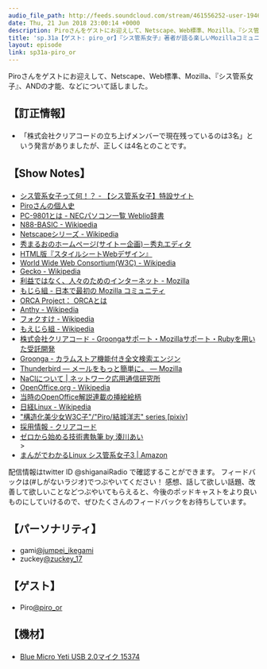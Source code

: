 ```yaml
---
audio_file_path: http://feeds.soundcloud.com/stream/461556252-user-194620696-sp31a-piro_or.mp3
date: Thu, 21 Jun 2018 23:00:14 +0000
description: Piroさんをゲストにお迎えして、Netscape、Web標準、Mozilla、『シス管系女子』、ANDの才能、などについて話しました。
title: 'sp.31a【ゲスト: piro_or】『シス管系女子』著者が語る楽しいMozillaコミュニティの歴史と、趣味と仕事がつながるキャリア'
layout: episode
link: sp31a-piro_or
---
```


<p><span>Piroさんをゲストにお迎えして、Netscape、Web標準、Mozilla、『シス管系女子』、ANDの才能、などについて話しました。</span></p>
<h2>
  <p>【訂正情報】</p>
</h2>
<ul>
  <li>「株式会社クリアコードの立ち上げメンバーで現在残っているのは3名」という発言がありましたが、正しくは4名とのことです。</li>
</ul>
<h2>
  <p>【Show Notes】</p>
</h2>
<ul>
  <li><a href="http://system-admin-girl.com/" target="_blank">シス管系女子って何！？ - 【シス管系女子】特設サイト</a></li>
  <li><a href="https://docs.google.com/presentation/d/e/2PACX-1vTUBqFDGlmNNT7BXpn2OBTeVsY9qCUmzRiLhet42uLd_n1P5jZ0aCiOvOlr7XB2Y7Z6IrvsTcTu3sg4/pub?start=false&loop=false&delayms=3000&slide=id.p" target="_blank">Piroさんの個人史</a></li>
  <li><a href="https://www.weblio.jp/content/PC-9801" target="_blank">PC-9801とは - NECパソコン一覧 Weblio辞書</a></li>
  <li><a href="https://ja.wikipedia.org/wiki/N88-BASIC" target="_blank">N88-BASIC - Wikipedia</a></li>
  <li><a href="https://ja.wikipedia.org/wiki/Netscape%E3%82%B7%E3%83%AA%E3%83%BC%E3%82%BA" target="_blank">Netscapeシリーズ - Wikipedia</a></li>
  <li><a href="https://hide.maruo.co.jp/software/hidemaru.html" target="_blank">秀まるおのホームページ(サイトー企画)－秀丸エディタ</a></li>
  <li><a href="http://www.asahi-net.or.jp/~jy3K-sm/css1/2003maki/index.html" target="_blank">HTML版『スタイルシートWebデザイン』</a></li>
  <li><a href="https://ja.wikipedia.org/wiki/World_Wide_Web_Consortium" target="_blank">World Wide Web Consortium(W3C) - Wikipedia</a></li>
  <li><a href="https://ja.wikipedia.org/wiki/Gecko" target="_blank">Gecko - Wikipedia</a></li>
  <li><a href="https://www.mozilla.org/ja/" target="_blank">利益ではなく、人々のためのインターネット - Mozilla</a></li>
  <li><a href="http://www.mozilla.gr.jp/" target="_blank">もじら組 - 日本で最初の Mozilla コミュニティ</a></li>
  <li><a href="https://www.orca.med.or.jp/orca/" target="_blank">ORCA Project： ORCAとは</a></li>
  <li><a href="https://ja.wikipedia.org/wiki/Anthy" target="_blank">Anthy - Wikipedia</a></li>
  <li><a href="https://ja.wikipedia.org/wiki/%E3%83%95%E3%82%A9%E3%82%AF%E3%81%99%E3%81%91" target="_blank">フォクすけ - Wikipedia</a></li>
  <li><a href="https://ja.wikipedia.org/wiki/%E3%82%82%E3%81%88%E3%81%98%E3%82%89%E7%B5%84" target="_blank">もえじら組 - Wikipedia</a></li>
  <li><a href="http://www.clear-code.com/" target="_blank">株式会社クリアコード - Groongaサポート・Mozillaサポート・Rubyを用いた受託開発</a></li>
  <li><a href="http://groonga.org/ja/" target="_blank">Groonga - カラムストア機能付き全文検索エンジン</a></li>
  <li><a href="https://www.thunderbird.net/ja/" target="_blank">Thunderbird — メールをもっと簡単に。 — Mozilla</a></li>
  <li><a href="http://www.netlab.jp/about/" target="_blank">NaClについて | ネットワーク応用通信研究所</a></li>
  <li><a href="https://ja.wikipedia.org/wiki/OpenOffice.org" target="_blank">OpenOffice.org - Wikipedia</a></li>
  <li><a href="https://twitter.com/piro_or/status/862334720020840448" target="_blank">当時のOpenOffice解説連載の挿絵絵柄</a></li>
  <li><a href="https://ja.wikipedia.org/wiki/%E6%97%A5%E7%B5%8CLinux" target="_blank">日経Linux - Wikipedia</a></li>
  <li><a href="https://www.pixiv.net/user/130600/series/15899" target="_blank">"構造化美少女W3C子"/"Piro/結城洋志" series [pixiv]</a></li>
  <li><a href="http://www.clear-code.com/recruitment/" target="_blank">採用情報 - クリアコード</a></li>
  <li><a href="https://www.slideshare.net/AiMinatogawa/by-69678890" target="_blank">ゼロから始める技術書執筆 by 湊川あい</a></li>>
  <li><a href="https://www.amazon.co.jp/gp/product/4822256782" target="_blank">まんがでわかるLinux シス管系女子3 | Amazon</a></li>
</ul>
<p><span>
  配信情報はtwitter ID @shiganaiRadio で確認することができます。
  フィードバックは(#しがないラジオ)でつぶやいてください！
  感想、話して欲しい話題、改善して欲しいことなどつぶやいてもらえると、今後のポッドキャストをより良いものにしていけるので、ぜひたくさんのフィードバックをお待ちしています。
</span></p>
<h2>
  <p>【パーソナリティ】</p>
</h2>
<ul>
    <li>gami<a href="https://twitter.com/search?q=%40jumpei_ikegami&src=typd&lang=ja" target="_blank">@jumpei_ikegami</a></li>
    <li>zuckey<a href="https://twitter.com/search?q=%40zuckey_17&src=typd&lang=ja" target="_blank">@zuckey_17</a></li>
</ul>
<h2>
  <p>【ゲスト】</p>
</h2>
<ul>
  <li>Piro<a href="https://twitter.com/piro_or" target="_blank">@piro_or</a></li>
</ul>
<h2>
  <p>【機材】</p>
</h2>
<ul>
    <li><a href="http://amzn.to/2tlkud3" target="_blank">Blue Micro Yeti USB 2.0マイク 15374</a></li>
</ul>
